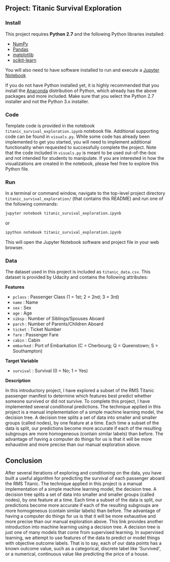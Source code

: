 ## Project: Titanic Survival Exploration

### Install

This project requires **Python 2.7** and the following Python libraries installed:

- [NumPy](http://www.numpy.org/)
- [Pandas](http://pandas.pydata.org)
- [matplotlib](http://matplotlib.org/)
- [scikit-learn](http://scikit-learn.org/stable/)

You will also need to have software installed to run and execute a [Jupyter Notebook](http://ipython.org/notebook.html)

If you do not have Python installed yet, it is highly recommended that you install the [Anaconda](http://continuum.io/downloads) distribution of Python, which already has the above packages and more included. Make sure that you select the Python 2.7 installer and not the Python 3.x installer.

### Code

Template code is provided in the notebook `titanic_survival_exploration.ipynb` notebook file. Additional supporting code can be found in `visuals.py`. While some code has already been implemented to get you started, you will need to implement additional functionality when requested to successfully complete the project. Note that the code included in `visuals.py` is meant to be used out-of-the-box and not intended for students to manipulate. If you are interested in how the visualizations are created in the notebook, please feel free to explore this Python file.

### Run

In a terminal or command window, navigate to the top-level project directory `titanic_survival_exploration/` (that contains this README) and run one of the following commands:

```bash
jupyter notebook titanic_survival_exploration.ipynb
```
or
```bash
ipython notebook titanic_survival_exploration.ipynb
```

This will open the Jupyter Notebook software and project file in your web browser.

### Data

The dataset used in this project is included as `titanic_data.csv`. This dataset is provided by Udacity and contains the following attributes:

**Features**
- `pclass` : Passenger Class (1 = 1st; 2 = 2nd; 3 = 3rd)
- `name` : Name
- `sex` : Sex
- `age` : Age
- `sibsp` : Number of Siblings/Spouses Aboard
- `parch` : Number of Parents/Children Aboard
- `ticket` : Ticket Number
- `fare` : Passenger Fare
- `cabin` : Cabin
- `embarked` : Port of Embarkation (C = Cherbourg; Q = Queenstown; S = Southampton)

**Target Variable**
- `survival` : Survival (0 = No; 1 = Yes)

**Description**

In this introductory project, I have explored a subset of the RMS Titanic passenger manifest to determine which features best predict whether someone survived or did not survive. 
To complete this project, I have implemented several conditional predictions.
The technique applied in this project is a manual implementation of a simple machine learning model, the decision tree.
A decision tree splits a set of data into smaller and smaller groups (called nodes), by one feature at a time. Each time a subset of the data is split,
our predictions become more accurate if each of the resulting subgroups are more homogeneous (contain similar labels) than before. 
The advantage of having a computer do things for us is that it will be more exhaustive and more precise than our manual exploration above.

## Conclusion 
After several iterations of exploring and conditioning on the data, you have built a useful algorithm for predicting the survival of each passenger aboard the RMS Titanic. 
The technique applied in this project is a manual implementation of a simple machine learning model, the decision tree. 
A decision tree splits a set of data into smaller and smaller groups (called nodes), by one feature at a time. 
Each time a subset of the data is split, our predictions become more accurate if each of the resulting subgroups are more homogeneous (contain similar labels) than before. 
The advantage of having a computer do things for us is that it will be more exhaustive and more precise than our manual exploration above. 
This link provides another introduction into machine learning using a decision tree.
A decision tree is just one of many models that come from supervised learning. In supervised learning, we attempt to use features of the data to predict or model things with objective outcome labels. 
That is to say, each of our data points has a known outcome value, such as a categorical, discrete label like 'Survived', or a numerical, continuous value like predicting the price of a house.